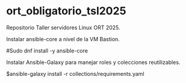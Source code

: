 # ort_obligatorio_tsl2025
Repositorio Taller servidores Linux ORT 2025.



Instalar ansible-core a nivel de la VM Bastion.

#Sudo dnf install -y ansible-core

Instalar Ansible-Galaxy para manejar roles y colecciones reutilizables.

$ansible-galaxy install -r collections/requirements.yaml

